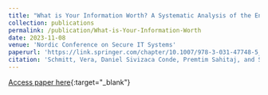 ```yaml
---
title: "What is Your Information Worth? A Systematic Analysis of the Endowment Effect of Different Data Types"
collection: publications
permalink: /publication/What-is-Your-Information-Worth
date: 2023-11-08
venue: 'Nordic Conference on Secure IT Systems'
paperurl: 'https://link.springer.com/chapter/10.1007/978-3-031-47748-5_13'
citation: 'Schmitt, Vera, Daniel Sivizaca Conde, Premtim Sahitaj, and Sebastian Möller. "What is Your Information Worth? A Systematic Analysis of the Endowment Effect of Different Data Types." In Nordic Conference on Secure IT Systems, pp. 223-242. Cham: Springer Nature Switzerland, 2023.'
---
```


[Access paper here](https://doi.org/10.1007/978-3-031-47748-5_13){:target="_blank"}